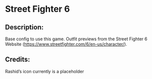 # Street Fighter 6

## Description: 

Base config to use this game. Outfit previews from the Street Fighter 6 Website (https://www.streetfighter.com/6/en-us/character/).

## Credits: 

Rashid’s icon currently is a placeholder

